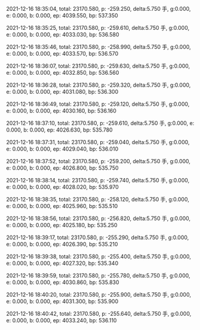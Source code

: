2021-12-16 18:35:04, total: 23170.580, p: -259.250, delta:5.750 手, g:0.000, e: 0.000, b: 0.000, ep: 4039.550, bp: 537.350

2021-12-16 18:35:25, total: 23170.580, p: -259.610, delta:5.750 手, g:0.000, e: 0.000, b: 0.000, ep: 4033.030, bp: 536.580

2021-12-16 18:35:46, total: 23170.580, p: -258.990, delta:5.750 手, g:0.000, e: 0.000, b: 0.000, ep: 4033.570, bp: 536.570

2021-12-16 18:36:07, total: 23170.580, p: -259.630, delta:5.750 手, g:0.000, e: 0.000, b: 0.000, ep: 4032.850, bp: 536.560

2021-12-16 18:36:28, total: 23170.580, p: -259.320, delta:5.750 手, g:0.000, e: 0.000, b: 0.000, ep: 4031.080, bp: 536.300

2021-12-16 18:36:49, total: 23170.580, p: -259.120, delta:5.750 手, g:0.000, e: 0.000, b: 0.000, ep: 4030.160, bp: 536.160

2021-12-16 18:37:10, total: 23170.580, p: -259.610, delta:5.750 手, g:0.000, e: 0.000, b: 0.000, ep: 4026.630, bp: 535.780

2021-12-16 18:37:31, total: 23170.580, p: -259.040, delta:5.750 手, g:0.000, e: 0.000, b: 0.000, ep: 4029.040, bp: 536.010

2021-12-16 18:37:52, total: 23170.580, p: -259.200, delta:5.750 手, g:0.000, e: 0.000, b: 0.000, ep: 4026.800, bp: 535.750

2021-12-16 18:38:14, total: 23170.580, p: -259.740, delta:5.750 手, g:0.000, e: 0.000, b: 0.000, ep: 4028.020, bp: 535.970

2021-12-16 18:38:35, total: 23170.580, p: -258.120, delta:5.750 手, g:0.000, e: 0.000, b: 0.000, ep: 4025.960, bp: 535.510

2021-12-16 18:38:56, total: 23170.580, p: -256.820, delta:5.750 手, g:0.000, e: 0.000, b: 0.000, ep: 4025.180, bp: 535.250

2021-12-16 18:39:17, total: 23170.580, p: -255.290, delta:5.750 手, g:0.000, e: 0.000, b: 0.000, ep: 4026.390, bp: 535.210

2021-12-16 18:39:38, total: 23170.580, p: -255.400, delta:5.750 手, g:0.000, e: 0.000, b: 0.000, ep: 4027.320, bp: 535.340

2021-12-16 18:39:59, total: 23170.580, p: -255.780, delta:5.750 手, g:0.000, e: 0.000, b: 0.000, ep: 4030.860, bp: 535.830

2021-12-16 18:40:20, total: 23170.580, p: -255.900, delta:5.750 手, g:0.000, e: 0.000, b: 0.000, ep: 4031.300, bp: 535.900

2021-12-16 18:40:42, total: 23170.580, p: -255.640, delta:5.750 手, g:0.000, e: 0.000, b: 0.000, ep: 4033.240, bp: 536.110
